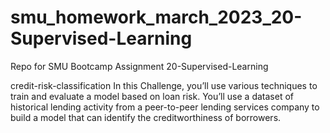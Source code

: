 # smu_homework_march_2023_20-Supervised-Learning
Repo for SMU Bootcamp Assignment 20-Supervised-Learning

credit-risk-classification
In this Challenge, you’ll use various techniques to train and evaluate a model based on loan risk. You’ll use a dataset of historical lending activity from a peer-to-peer lending services company to build a model that can identify the creditworthiness of borrowers.
